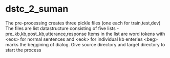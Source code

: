 # dstc_2_suman

The pre-processing creates three pickle files (one each for train,test,dev)
The files are list datastructure consisting of five lists - pre_kb,kb,post_kb,utterance,response
Items in the list are word tokens with &lt;eos&gt; for normal sentences and &lt;eok&gt;	for individual kb enteries
&lt;beg&gt; marks the beggining of dialog.
Give source directory and target directory to start the process
